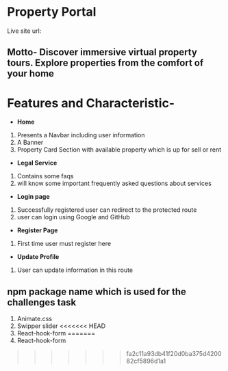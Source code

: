 # Property Portal
Live site url: 

## Motto- Discover immersive virtual property tours. Explore properties from the comfort of your home


# Features and Characteristic-
- **Home** 
1. Presents a Navbar including user information
2. A Banner 
2. Property Card Section with available property which is up for sell or rent

- **Legal Service** 
1. Contains some faqs 
2. will know some important frequently asked questions about services

- **Login page** 
1. Successfully registered user can redirect to the protected route
2. user can login using Google and GitHub

- **Register Page** 
1. First time user must register here

- **Update Profile** 
 1.  User can update information in this route


## npm package name which is used for the challenges task
1. Animate.css
2. Swipper slider
<<<<<<< HEAD
3. React-hook-form
=======
3. React-hook-form

>>>>>>> fa2c11a93db41f20d0ba375d420082cf5896d1a1
